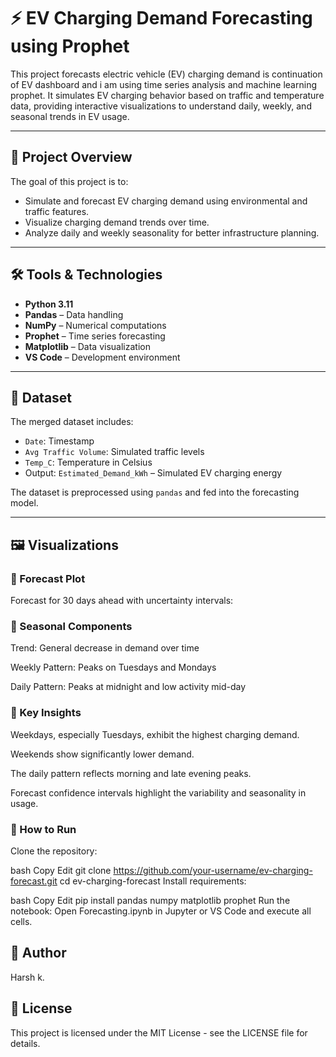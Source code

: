 # ⚡ EV Charging Demand Forecasting using Prophet

This project forecasts electric vehicle (EV) charging demand is continuation of EV dashboard and i am using time series analysis and machine learning prophet. It simulates EV charging behavior based on traffic and temperature data, providing interactive visualizations to understand daily, weekly, and seasonal trends in EV usage.

---

## 📌 Project Overview

The goal of this project is to:

- Simulate and forecast EV charging demand using environmental and traffic features.
- Visualize charging demand trends over time.
- Analyze daily and weekly seasonality for better infrastructure planning.

---

## 🛠️ Tools & Technologies

- **Python 3.11**
- **Pandas** – Data handling
- **NumPy** – Numerical computations
- **Prophet** – Time series forecasting
- **Matplotlib** – Data visualization
- **VS Code** – Development environment

---

## 📁 Dataset

The merged dataset includes:

- `Date`: Timestamp
- `Avg Traffic Volume`: Simulated traffic levels
- `Temp_C`: Temperature in Celsius
- Output: `Estimated_Demand_kWh` – Simulated EV charging energy

The dataset is preprocessed using `pandas` and fed into the forecasting model.

---

## 🖼️ Visualizations
### 🔮 Forecast Plot
Forecast for 30 days ahead with uncertainty intervals:


### 📅 Seasonal Components
Trend: General decrease in demand over time

Weekly Pattern: Peaks on Tuesdays and Mondays

Daily Pattern: Peaks at midnight and low activity mid-day


### 🧠 Key Insights
Weekdays, especially Tuesdays, exhibit the highest charging demand.

Weekends show significantly lower demand.

The daily pattern reflects morning and late evening peaks.

Forecast confidence intervals highlight the variability and seasonality in usage.

### 📌 How to Run
Clone the repository:

bash
Copy
Edit
git clone https://github.com/your-username/ev-charging-forecast.git
cd ev-charging-forecast
Install requirements:

bash
Copy
Edit
pip install pandas numpy matplotlib prophet
Run the notebook: Open Forecasting.ipynb in Jupyter or VS Code and execute all cells.

## 📄 Author
Harsh k.

## 📃 License
This project is licensed under the MIT License - see the LICENSE file for details.

